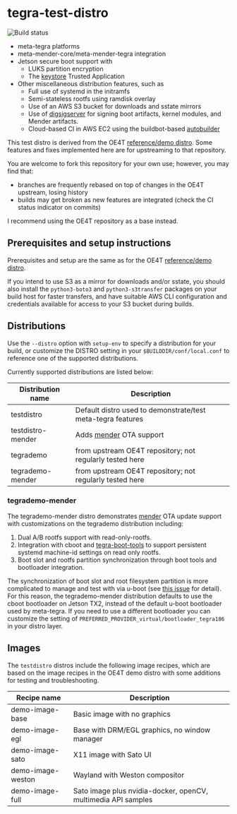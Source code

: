 # tegra-test-distro

![Build status](https://builder.madison.systems/badges/testdistro-dunfell-32-6.svg)

* meta-tegra platforms
* meta-mender-core/meta-mender-tegra integration
* Jetson secure boot support with
  * LUKS partition encryption
  * The [keystore](https://github.com/madisongh/keystore) Trusted Application
* Other miscellaneous distribution features, such as
  * Full use of systemd in the initramfs
  * Semi-stateless rootfs using ramdisk overlay
  * Use of an AWS S3 bucket for downloads and sstate mirrors
  * Use of [digsigserver](https://github.com/madisongh/digisgserver) for signing boot artifacts, kernel modules, and Mender artifacts.
  * Cloud-based CI in AWS EC2 using the buildbot-based [autobuilder](https://github.com/madisongh/autobuilder)

This test distro is derived from the OE4T
[reference/demo distro](https://github.com/OE4T/tegra-demo-distro).
Some features and fixes implemented here are for upstreaming to that
repository.

You are welcome to fork this repository for your own use; however,
you may find that:

* branches are frequently rebased on top of changes in the OE4T upstream,
losing history
* builds may get broken as new features are integrated (check the CI
status indicator on commits)

I recommend using the OE4T repository as a base instead.

## Prerequisites and setup instructions

Prerequisites and setup are the same as for the OE4T [reference/demo distro](https://github.com/OE4T/tegra-demo-distro).

If you intend to use S3 as a mirror for downloads and/or sstate, you should also install the `python3-boto3`
and `python3-s3transfer` packages on your build host for faster transfers, and have suitable AWS CLI
configuration and credentials available for access to your S3 bucket during builds.

## Distributions

Use the `--distro` option with `setup-env` to specify a distribution for your build,
or customize the DISTRO setting in your `$BUILDDIR/conf/local.conf` to reference one
of the supported distributions.

Currently supported distributions are listed below:


| Distribution name | Description                                                   |
| ----------------- | ------------------------------------------------------------- |
| testdistro        | Default distro used to demonstrate/test meta-tegra features   |
| testdistro-mender | Adds [mender](https://www.mender.io/) OTA support             |
| tegrademo         | from upstream OE4T repository; not regularly tested here      |
| tegrademo-mender  | from upstream OE4T repository; not regularly tested here      |

### tegrademo-mender

The tegrademo-mender distro demonstrates [mender](https://www.mender.io/) OTA update
support with customizations on the tegrademo distribution including:

1. Dual A/B rootfs support with read-only-rootfs.
2. Integration with cboot and [tegra-boot-tools](https://github.com/OE4T/tegra-boot-tools)
 to support persistent systemd machine-id settings on read only rootfs.
3. Boot slot and rootfs partition synchronization through boot tools and bootloader
integration.

The synchronization of boot slot and root filesystem partition is more complicated to
manage and test with via u-boot (see [this issue](https://github.com/BoulderAI/meta-mender-community/pull/1#issue-516955713)
for detail).  For this reason, the tegrademo-mender distribution defaults to use the
cboot bootloader on Jetson TX2, instead of the default u-boot bootloader used by
meta-tegra.  If you need to use a different bootloader you can customize the setting
of `PREFERRED_PROVIDER_virtual/bootloader_tegra186` in your distro layer.

## Images

The `testdistro` distros include the following image recipes, which are based on
the image recipes in the OE4T demo distro with some additions for testing and
troubleshooting.

| Recipe name       | Description                                                   |
| ----------------- | ------------------------------------------------------------- |
| demo-image-base   | Basic image with no graphics                                  |
| demo-image-egl    | Base with DRM/EGL graphics, no window manager                 |
| demo-image-sato   | X11 image with Sato UI                                        |
| demo-image-weston | Wayland with Weston compositor                                |
| demo-image-full   | Sato image plus nvidia-docker, openCV, multimedia API samples |
